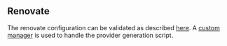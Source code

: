 


## Renovate
The renovate configuration can be validated as described [here](https://docs.renovatebot.com/config-validation/). A [custom manager](https://docs.renovatebot.com/modules/manager/regex/) is used to handle the provider generation script.
